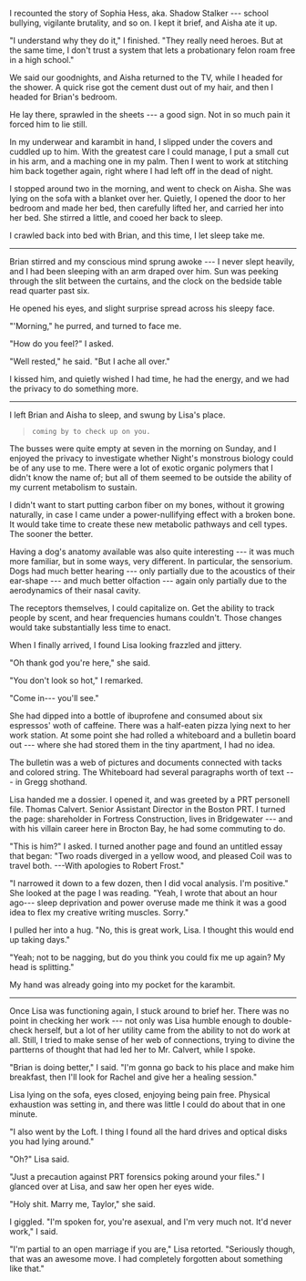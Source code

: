 I recounted the story of Sophia Hess, aka. Shadow Stalker --- school bullying, vigilante brutality, and so on.
I kept it brief, and Aisha ate it up.

"I understand why they do it," I finished. "They really need heroes. But at the same time,
I don't trust a system that lets a probationary felon roam free in a high school."

We said our goodnights, and Aisha returned to the TV, while I headed for the shower. A quick rise got
the cement dust out of my hair, and then I headed for Brian's bedroom.

He lay there, sprawled in the sheets --- a good sign. Not in so much pain it forced him to lie still.

In my underwear and karambit in hand, I slipped under the covers and cuddled up to him. With the greatest
care I could manage, I put a small cut in his arm, and a maching one in my palm. Then I went to work
at stitching him back together again, right where I had left off in the dead of night.

I stopped around two in the morning, and went to check on Aisha. She was lying on the sofa with a blanket over
her. Quietly, I opened the door to her bedroom and made her bed, then carefully lifted her, and carried her
into her bed. She stirred a little, and cooed her back to sleep.

I crawled back into bed with Brian, and this time, I let sleep take me.

----

Brian stirred and my conscious mind sprung awoke --- I never slept heavily, and I had been
sleeping with an arm draped over him. Sun was peeking through the slit between the curtains,
and the clock on the bedside table read quarter past six.

He opened his eyes, and slight surprise spread across his sleepy face.

"'Morning," he purred, and turned to face me.

"How do you feel?" I asked.

"Well rested," he said. "But I ache all over."

I kissed him, and quietly wished I had time, he had the energy, and we had the privacy to do something more.

----

I left Brian and Aisha to sleep, and swung by Lisa's place.

> ~~~
> coming by to check up on you.
> ~~~

The busses were quite empty at seven in the morning on Sunday, and I enjoyed the privacy to investigate whether
Night's monstrous biology could be of any use to me. There were a lot of exotic organic polymers that I didn't
know the name of; but all of them seemed to be outside the ability of my current metabolism to sustain.

I didn't want to start putting carbon fiber on my bones, without it growing naturally, in case I came
under a power-nullifying effect with a broken bone. It would take time to create these new metabolic pathways
and cell types. The sooner the better.

Having a dog's anatomy available was also quite interesting --- it was much more familiar, but in some ways,
very different. In particular, the sensorium. Dogs had much better hearing --- only partially due to the acoustics
of their ear-shape --- and much better olfaction --- again only partially due to the aerodynamics of their nasal cavity.

The receptors themselves, I could capitalize on. Get the ability to track people by scent, and hear frequencies humans
couldn't. Those changes would take substantially less time to enact.

When I finally arrived, I found Lisa looking frazzled and jittery.

"Oh thank god you're here," she said.

"You don't look so hot," I remarked.

"Come in--- you'll see."

She had dipped into a bottle of ibuprofene and consumed about six espressos' woth of caffeine. There was
a half-eaten pizza lying next to her work station. At some point she had rolled a whiteboard and a bulletin
board out --- where she had stored them in the tiny apartment, I had no idea.

The bulletin was a web of pictures and documents connected with tacks and colored string. The Whiteboard had
several paragraphs worth of text --- in Gregg shothand.

Lisa handed me a dossier. I opened it, and was greeted by a PRT personell file. Thomas Calvert. Senior
Assistant Director in the Boston PRT. I turned the page: shareholder in Fortress Construction, lives in
Bridgewater --- and with his villain career here in Brocton Bay, he had some commuting to do.

"This is him?" I asked. I turned another page and found an untitled essay that began: "Two roads diverged in
a yellow wood, and pleased Coil was to travel both. ---With apologies to Robert Frost."

"I narrowed it down to a few dozen, then I did vocal analysis. I'm positive." She looked at the page I was
reading. "Yeah, I wrote that about an hour ago--- sleep deprivation and power overuse made me think it
was a good idea to flex my creative writing muscles. Sorry."

I pulled her into a hug. "No, this is great work, Lisa. I thought this would end up taking days."

"Yeah; not to be nagging, but do you think you could fix me up again? My head is splitting."

My hand was already going into my pocket for the karambit.

----

Once Lisa was functioning again, I stuck around to brief her. There was no point in checking her work
--- not only was Lisa humble enough to double-check herself, but a lot of her utility came from the
ability to not do work at all. Still, I tried to make sense of her web of connections, trying to divine
the partterns of thought that had led her to Mr. Calvert, while I spoke.

"Brian is doing better," I said. "I'm gonna go back to his place and make him breakfast, then I'll look
for Rachel and give her a healing session."

Lisa lying on the sofa, eyes closed, enjoying being pain free. Physical exhaustion was setting in,
and there was little I could do about that in one minute.

"I also went by the Loft. I thing I found all the hard drives and optical disks you had lying around."

"Oh?" Lisa said.

"Just a precaution against PRT forensics poking around your files." I glanced over at Lisa, and saw her
open her eyes wide.

"Holy shit. Marry me, Taylor," she said.

I giggled. "I'm spoken for, you're asexual, and I'm very much not. It'd never work," I said.

"I'm partial to an open marriage if you are," Lisa retorted. "Seriously though, that was an awesome
move. I had completely forgotten about something like that."

